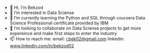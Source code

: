 - 👋 Hi, I’m Bekzod 
- 👀 I’m interested in Data Sciense 
- 🌱 I’m currently learning the Python and SQL through coursera Data Science Professional certificate provided by IBM 
- 💞️ I’m looking to collaborate on Data Sciense projects to get more expereince and make first steps to enter the industry 
- 📫 How to reach me:
      email: r.bek02@gmail.com
      linkedin: www.linkedin.com/in/bekzod02

<!---
Dozkeb/Dozkeb is a ✨ special ✨ repository because its `README.md` (this file) appears on your GitHub profile.
You can click the Preview link to take a look at your changes.
--->
